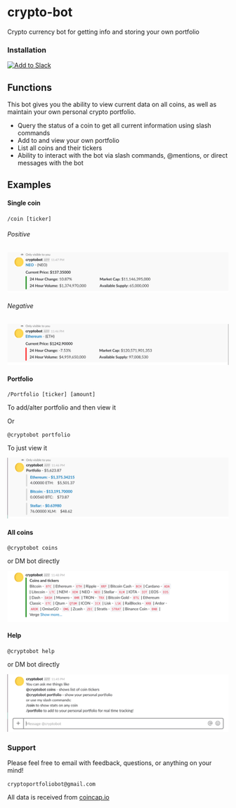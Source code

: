 # crypto-bot
Crypto currency bot for getting info and storing your own portfolio

### Installation

<a href="https://slack.com/oauth/authorize?client_id=96216496371.297528272727&scope=commands,bot"><img alt="Add to Slack" height="40" width="139" src="https://platform.slack-edge.com/img/add_to_slack.png" srcset="https://platform.slack-edge.com/img/add_to_slack.png 1x, https://platform.slack-edge.com/img/add_to_slack@2x.png 2x" /></a>

## Functions

This bot gives you the ability to view current data on all coins, as well as maintain your own personal crypto portfolio.

 - Query the status of a coin to get all current information using slash commands
 - Add to and view your own portfolio
 - List all coins and their tickers
 - Ability to interact with the bot via slash commands, @mentions, or direct messages with the bot
 
 
## Examples
 
#### Single coin
 ```
/coin [ticker]
 ```

###### Positive
![Alt text](screenshots/Single-coin-positive.png "Single Coin Positive")

###### Negative
![Alt text](screenshots/Single-coin-negative.png "Single Coin Negative")

#### Portfolio
 ```
/Portfolio [ticker] [amount]
 ``` 
 
 To add/alter portfolio and then view it
 
 Or
 
 ```
@cryptobot portfolio
 ``` 
 
 To just view it
 
![Alt text](screenshots/Portfolio.png "Portfolio")

#### All coins
 ```
@cryptobot coins
 ``` 
 
 or DM bot directly
 
![Alt text](screenshots/List-all-coins.png "All Coins")

#### Help
 ```
@cryptobot help
 ``` 
 
 or DM bot directly
 
![Alt text](screenshots/Help-menu.png "Help Menu")

### Support

Please feel free to email with feedback, questions, or anything on your mind!

```
cryptoportfoliobot@gmail.com
```

All data is received from <a href="http://www.coincap.io">coincap.io</a>

